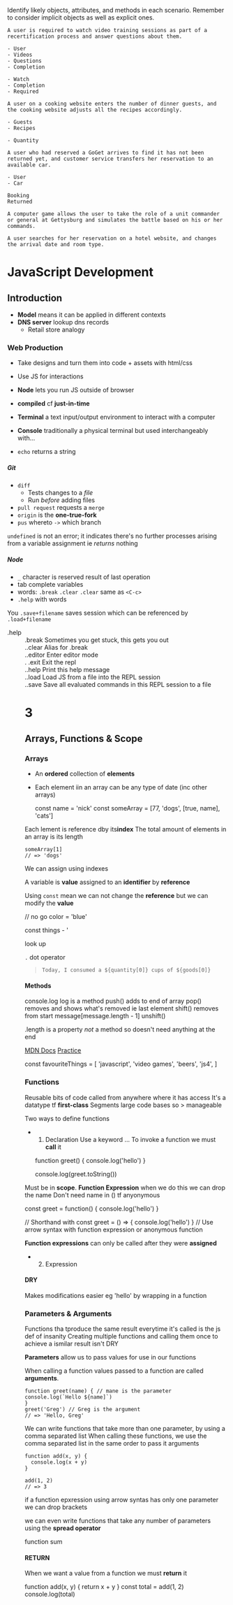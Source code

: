 Identify likely objects, attributes, and methods in each scenario. Remember to consider implicit objects as well as explicit ones.

    A user is required to watch video training sessions as part of a recertification process and answer questions about them.

    - User
    - Videos
    - Questions
    - Completion

    - Watch
    - Completion
    - Required

    A user on a cooking website enters the number of dinner guests, and the cooking website adjusts all the recipes accordingly.

    - Guests
    - Recipes

    - Quantity

    A user who had reserved a GoGet arrives to find it has not been returned yet, and customer service transfers her reservation to an available car.

    - User
    - Car

    Booking
    Returned

    A computer game allows the user to take the role of a unit commander or general at Gettysburg and simulates the battle based on his or her commands.

    A user searches for her reservation on a hotel website, and changes the arrival date and room type.

# JavaScript Development
## Introduction

- **Model** means it can be applied in different contexts
- **DNS server** lookup dns records
    - Retail store analogy

### Web Production
- Take designs and turn them into code + assets with html/css
- Use JS for interactions
- **Node** lets you run JS outside of browser
- **compiled** cf **just-in-time**

- **Terminal** a text input/output environment to interact with a computer
- **Console** traditionally a physical terminal but used interchangeably with...
- `echo` returns a string

##### Git
- `diff`
    - Tests changes to a *file*
    - Run *before* adding files
- `pull request` requests a `merge`
- `origin` is the **one-true-fork**
- `pus` whereto `->` which branch

`undefined` is not an error; it indicates there's no further processes arising from a variable assignment ie *returns* nothing

##### Node
- `_` character is reserved result of last operation
- tab complete variables
- words: `.break` `.clear` `.clear` same as `<C-c>`
- `.help` with words

You `.save+filename` saves session which can be referenced by `.load+filename`

<dl>
<dt>.help</dt>
<dd>.break</dt>    Sometimes you get stuck, this gets you out
<dd>..clear</dt>    Alias for .break
<dd>..editor</dt>   Enter editor mode
<dd>. .exit</dt>     Exit the repl
<dd>..help  </dt>   Print this help message
<dd>..load</dt>     Load JS from a file into the REPL session
<dd>..save</dt>     Save all evaluated commands in this REPL session to a file




# 3
## Arrays, Functions &amp; Scope
### Arrays
- An **ordered** collection of **elements**
- Each element iin an array can be any type of date (inc other arrays)

    const name = 'nick'
    const someArray = [77, 'dogs', [true, name], 'cats']

Each lement is reference dby its**index**
The total amount of elements in an array is its length

    someArray[1]
    // => 'dogs'

We can assign using indexes

A variable is **value** assigned to an **identifier** by **reference**

Using `const` mean we can not change the **reference** but we can modify the **value**

// no go
color = 'blue'

const things - '

look up


`.` dot operator

> `Today, I consumed a ${quantity[0]} cups of ${goods[0]}`

#### Methods
console.log log is a method
push() adds to end of array
pop() removes and shows what's removed ie last element
shift() removes from start
  message[message.length - 1]
unshift()

.length is a property *not* a method so doesn't need anything at the end

<a href="http://mdn.io/arrays">MDN Docs</a>
<a href="http://bit.ly/js-array-practice">Practice</a>

const favouriteThings = [
'javascript',
'video games',
'beers',
'js4',
]

### Functions
Reusable bits of code called from anywhere where it has access
It's a datatype tf **first-class**
Segments large code bases so > manageable

Two ways to define functions
- 1. Declaration
Use a keyword ...
To invoke a function we must **call** it

    function greet() {
      console.log('hello')
    }

    console.log(greet.toString())

Must be in **scope**.
**Function Expression** when we do this we can drop the name Don't need name in () tf anyonymous

  const greet = function() {
    console.log('hello')
  }

  // Shorthand with
  const greet = () => {
    console.log('hello')
  }
  // Use arrow syntax with function expression or anonymous function

**Function expressions** can only be called after they were **assigned**

- 2. Expression

#### DRY
Makes modifications easier eg 'hello' by wrapping in a function

### Parameters &amp; Arguments
Functions tha tproduce the same result everytime it's called is the js def of insanity
Creating multiple functions and calling them once to achieve a ismilar result isn't DRY

**Parameters** allow us to pass values for use in our functions

When calling a function values passed to a function are called **arguments**.

    function greet(name) { // mane is the parameter
    console.log(`Hello ${name]`)
    }
    greet('Greg') // Greg is the argument
    // => 'Hello, Greg'

We can write functions that take more than one parameter, by using a comma separated list
When calling these functions, we use the comma separated list in the same order to pass it arguments

    function add(x, y) {
      console.log(x + y)
    }

    add(1, 2)
    // => 3

if a function epxression using arrow syntas has only one parameter we can drop brackets



  we can even write functions that take any number of parameters using the **spread operator**

  function sum


#### RETURN
When we want a value from a function we must **return** it 

  function add(x, y) {
    return x + y
  }
  const total = add(1, 2)
  console.log(total)
